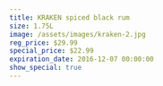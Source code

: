 ```yaml
---
title: KRAKEN spiced black rum
size: 1.75L
image: /assets/images/kraken-2.jpg
reg_price: $29.99
special_price: $22.99
expiration_date: 2016-12-07 00:00:00
show_special: true
---
```



